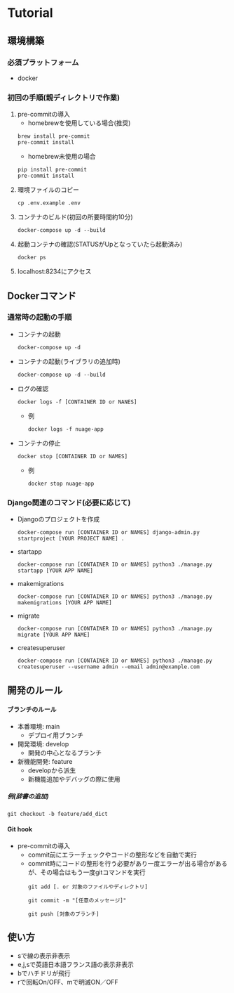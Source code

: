 # Tutorial

## 環境構築
### 必須プラットフォーム
- docker
### 初回の手順(親ディレクトリで作業)
1. pre-commitの導入
    - homebrewを使用している場合(推奨)
    ```
    brew install pre-commit
    pre-commit install
    ```
    - homebrew未使用の場合
    ```
    pip install pre-commit
    pre-commit install
    ```
2. 環境ファイルのコピー
    ```
    cp .env.example .env
    ```
3. コンテナのビルド(初回の所要時間約10分)
    ```
    docker-compose up -d --build
    ```
4. 起動コンテナの確認(STATUSがUpとなっていたら起動済み)
    ```
    docker ps
    ```
5. localhost:8234にアクセス

## Dockerコマンド
### 通常時の起動の手順
- コンテナの起動
    ```
    docker-compose up -d
    ```
- コンテナの起動(ライブラリの追加時)
    ```
    docker-compose up -d --build
    ```
- ログの確認
    ```
    docker logs -f [CONTAINER ID or NANES]
    ```
    - 例
        ```
        docker logs -f nuage-app
        ```
- コンテナの停止
    ```
    docker stop [CONTAINER ID or NAMES]
    ```
    - 例
        ```
        docker stop nuage-app
        ```

### Django関連のコマンド(必要に応じて)
- Djangoのプロジェクトを作成
    ```
    docker-compose run [CONTAINER ID or NAMES] django-admin.py startproject [YOUR PROJECT NAME] .
    ```
- startapp
    ```
    docker-compose run [CONTAINER ID or NAMES] python3 ./manage.py startapp [YOUR APP NAME]
    ```
- makemigrations
    ```
    docker-compose run [CONTAINER ID or NAMES] python3 ./manage.py makemigrations [YOUR APP NAME]
    ```
- migrate
    ```
    docker-compose run [CONTAINER ID or NAMES] python3 ./manage.py migrate [YOUR APP NAME]
    ```
- createsuperuser
    ```
    docker-compose run [CONTAINER ID or NAMES] python3 ./manage.py createsuperuser --username admin --email admin@example.com
    ```

## 開発のルール
#### ブランチのルール
- 本番環境: main
    - デプロイ用ブランチ
- 開発環境: develop
    - 開発の中心となるブランチ
- 新機能開発: feature
    - developから派生
    - 新機能追加やデバッグの際に使用
##### 例(辞書の追加)
```
git checkout -b feature/add_dict
```
#### Git hook
- pre-commitの導入
    - commit前にエラーチェックやコードの整形などを自動で実行
    - commit時にコードの整形を行う必要があり一度エラーが出る場合があるが、その場合はもう一度gitコマンドを実行
        ```
        git add [. or 対象のファイルやディレクトリ]
        ```
        ```
        git commit -m "[任意のメッセージ]"
        ```
        ```
        git push [対象のブランチ]
        ```

## 使い方
- sで線の表示非表示
- e,j,sで英語日本語フランス語の表示非表示
- bでハチドリが飛行
- rで回転On/OFF、mで明滅ON／OFF
